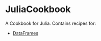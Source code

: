 # JuliaCookbook

A Cookbook for Julia. Contains recipes for:
* [DataFrames](https://github.com/pranavtbhat/JuliaCookbook/blob/master/dataframes/DataFrames.md)

